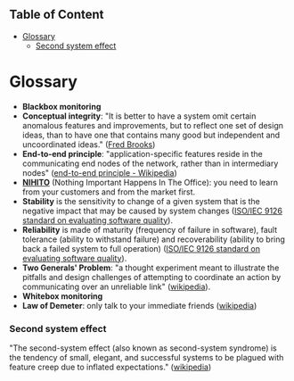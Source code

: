 <!-- START doctoc generated TOC please keep comment here to allow auto update -->
<!-- DON'T EDIT THIS SECTION, INSTEAD RE-RUN doctoc TO UPDATE -->
## Table of Content

- [Glossary](#glossary)
    - [Second system effect](#second-system-effect)

<!-- END doctoc generated TOC please keep comment here to allow auto update -->

# Glossary

- **Blackbox monitoring**
- **Conceptual integrity**: "It is better to have a system omit certain anomalous features and improvements, but to reflect one set of design ideas, than to have one that contains many good but independent and uncoordinated ideas." ([Fred Brooks](http://wiki.c2.com/?ConceptualIntegrity))
- **End-to-end principle**: "application-specific features reside in the communicating end nodes of the network, rather than in intermediary nodes" ([end-to-end principle - Wikipedia](https://en.wikipedia.org/wiki/End-to-end_principle))
- **[NIHITO](http://pragmaticmarketing.com/resources/use-the-market-to-gain-credibility)** (Nothing Important Happens In The Office): you need to learn from your customers and from the market first.
- **Stability** is the sensitivity to change of a given system that is the negative impact that may be caused by system changes ([ISO/IEC 9126 standard on evaluating software quality](https://en.wikipedia.org/wiki/ISO/IEC_9126)).
- **Reliability** is made of maturity (frequency of failure in software), fault tolerance (ability to withstand failure) and recoverability (ability to bring back a failed system to full operation) ([ISO/IEC 9126 standard on evaluating software quality](https://en.wikipedia.org/wiki/ISO/IEC_9126)).
- **Two Generals' Problem**: "a thought experiment meant to illustrate the pitfalls and design challenges of attempting to coordinate an action by communicating over an unreliable link" ([wikipedia](https://en.wikipedia.org/wiki/Two_Generals%27_Problem)).
- **Whitebox monitoring**
- **Law of Demeter**: only talk to your immediate friends ([wikipedia](https://en.wikipedia.org/wiki/Law_of_Demeter))

### Second system effect

"The second-system effect (also known as second-system syndrome) is the tendency of small, elegant, and successful systems to be plagued with feature creep due to inflated expectations." ([wikipedia](https://en.wikipedia.org/wiki/Second-system_effect))
